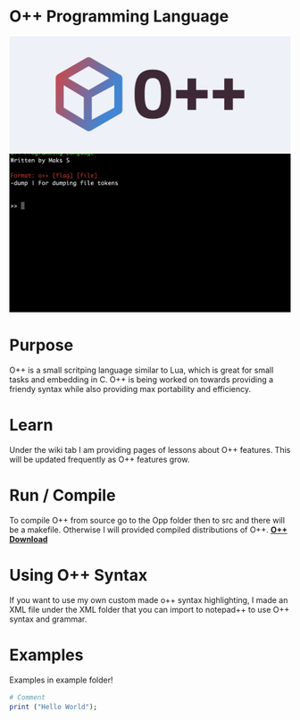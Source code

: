 
# O++ Programming Language
![O++](cover.png)
![Demo](opp_demo.gif)

# Purpose
O++ is a small scritping language similar to Lua, which is great for small tasks and embedding in C. O++ is being worked on towards providing a friendy syntax while also providing max portability and efficiency. 

# Learn
Under the wiki tab I am providing pages of lessons about O++ features. This will be updated frequently as O++ features grow.

# Run / Compile
To compile O++ from source go to the Opp folder then to src and there will be a makefile. Otherwise I will provided compiled distributions of O++. [**O++ Download**](https://github.com/Encryptr/O-plus-plus/releases/tag/1.0.0)

# Using O++ Syntax
If you want to use my own custom made o++ syntax highlighting, I made an XML file under the XML folder that you can import to notepad++ to use O++ syntax and grammar.

# Examples
Examples in example folder!

```ruby
# Comment
print ("Hello World");
```
